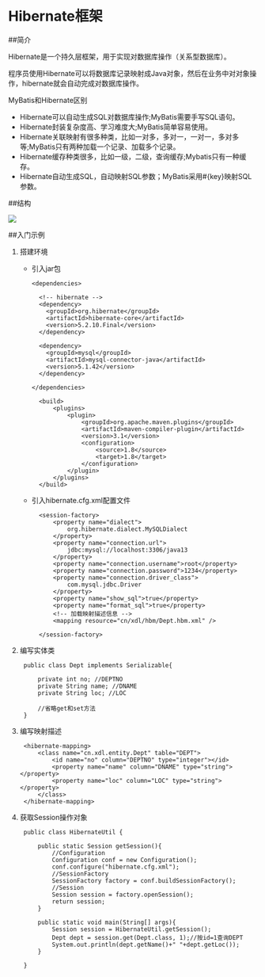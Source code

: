 # Hibernate框架

##简介

  Hibernate是一个持久层框架，用于实现对数据库操作（关系型数据库）。

  程序员使用Hibernate可以将数据库记录映射成Java对象，然后在业务中对对象操作，hibernate就会自动完成对数据库操作。

  MyBatis和Hibernate区别

  - Hibernate可以自动生成SQL对数据库操作;MyBatis需要手写SQL语句。
  - Hibernate封装复杂度高、学习难度大;MyBatis简单容易使用。
  - Hibernate关联映射有很多种类，比如一对多，多对一，一对一，多对多等;MyBatis只有两种加载一个记录、加载多个记录。
  - Hibernate缓存种类很多，比如一级，二级，查询缓存;Mybatis只有一种缓存。
  - Hibernate自动生成SQL，自动映射SQL参数；MyBatis采用#{key}映射SQL参数。


##结构

![](https://github.com/carolcoral/JavaLearn/blob/master/Cache/hibernate.png?raw=true)

##入门示例

1. 搭建环境

	- 引入jar包

		  <dependencies>
  
		  	<!-- hibernate -->
		  	<dependency>
			  <groupId>org.hibernate</groupId>
			  <artifactId>hibernate-core</artifactId>
			  <version>5.2.10.Final</version>
			</dependency>
		  
		  	<dependency>
			  <groupId>mysql</groupId>
			  <artifactId>mysql-connector-java</artifactId>
			  <version>5.1.42</version>
			</dependency>
		  
		  </dependencies>

			<build>  
				<plugins>  
				    <plugin>  
				        <groupId>org.apache.maven.plugins</groupId>  
				        <artifactId>maven-compiler-plugin</artifactId>  
				        <version>3.1</version>  
				        <configuration>  
				            <source>1.8</source>  
				            <target>1.8</target>  
				        </configuration>  
				    </plugin>  
				</plugins>  
			</build>

	- 引入hibernate.cfg.xml配置文件

			<session-factory>
				<property name="dialect">
					org.hibernate.dialect.MySQLDialect
				</property>
				<property name="connection.url">
					jdbc:mysql://localhost:3306/java13
				</property>
				<property name="connection.username">root</property>
				<property name="connection.password">1234</property>
				<property name="connection.driver_class">
					com.mysql.jdbc.Driver
				</property>
				<property name="show_sql">true</property>
				<property name="format_sql">true</property>
				<!-- 加载映射描述信息 -->
				<mapping resource="cn/xdl/hbm/Dept.hbm.xml" />
		
			</session-factory>


2. 编写实体类

		public class Dept implements Serializable{

			private int no; //DEPTNO
			private String name; //DNAME
			private String loc; //LOC
		
			//省略get和set方法
		}

3. 编写映射描述

		<hibernate-mapping>
			<class name="cn.xdl.entity.Dept" table="DEPT">
				<id name="no" column="DEPTNO" type="integer"></id>
				<property name="name" column="DNAME" type="string"></property>
				<property name="loc" column="LOC" type="string"></property>
			</class>
		</hibernate-mapping>

4. 获取Session操作对象

		public class HibernateUtil {
	
			public static Session getSession(){
				//Configuration
				Configuration conf = new Configuration();
				conf.configure("hibernate.cfg.xml");
				//SessionFactory
				SessionFactory factory = conf.buildSessionFactory();
				//Session
				Session session = factory.openSession();
				return session;
			}
			
			public static void main(String[] args){
				Session session = HibernateUtil.getSession();
				Dept dept = session.get(Dept.class, 1);//按id=1查询DEPT
				System.out.println(dept.getName()+" "+dept.getLoc());
			}
			
		}

